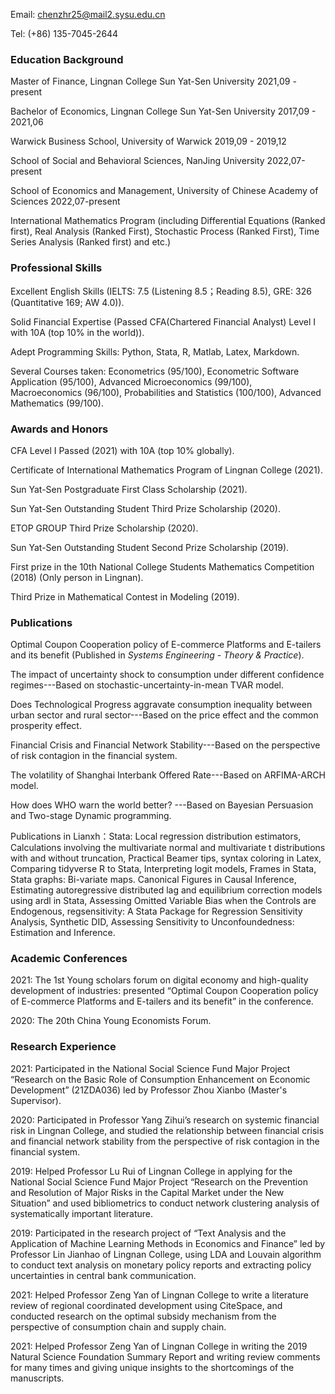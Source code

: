 Email: chenzhr25@mail2.sysu.edu.cn  

Tel: (+86) 135-7045-2644 

### Education Background
Master of Finance, Lingnan College Sun Yat-Sen University       2021,09 - present

Bachelor of Economics, Lingnan College Sun Yat-Sen University   2017,09 - 2021,06

Warwick Business School, University of Warwick                2019,09 - 2019,12

School of Social and Behavioral Sciences, NanJing University       2022,07-present

School of Economics and Management, University of Chinese Academy of Sciences   2022,07-present

International Mathematics Program (including Differential Equations (Ranked first), Real Analysis (Ranked First), Stochastic Process (Ranked First), Time Series Analysis (Ranked first) and etc.)

### Professional Skills

Excellent English Skills (IELTS: 7.5 (Listening 8.5；Reading 8.5), GRE: 326 (Quantitative 169; AW 4.0)).

Solid Financial Expertise (Passed CFA(Chartered Financial Analyst) Level I with 10A (top 10% in the world)).

Adept Programming Skills: Python, Stata, R, Matlab, Latex, Markdown.

Several Courses taken: Econometrics (95/100), Econometric Software Application (95/100), Advanced Microeconomics (99/100), Macroeconomics (96/100), Probabilities and Statistics (100/100), Advanced Mathematics (99/100).

### Awards and Honors

CFA Level I Passed (2021) with 10A (top 10% globally).

Certificate of International Mathematics Program of Lingnan College (2021).

Sun Yat-Sen Postgraduate First Class Scholarship (2021).

Sun Yat-Sen Outstanding Student Third Prize Scholarship (2020).

ETOP GROUP Third Prize Scholarship (2020).

Sun Yat-Sen Outstanding Student Second Prize Scholarship (2019).

First prize in the 10th National College Students Mathematics Competition (2018) (Only person in Lingnan).

Third Prize in Mathematical Contest in Modeling (2019).

### Publications

Optimal Coupon Cooperation policy of E-commerce Platforms and E-tailers and its benefit (Published in *Systems Engineering - Theory & Practice*).

The impact of uncertainty shock to consumption under different confidence regimes---Based on stochastic-uncertainty-in-mean TVAR model.

Does Technological Progress aggravate consumption inequality between urban sector and rural sector---Based on the price effect and the common prosperity effect.

Financial Crisis and Financial Network Stability---Based on the perspective of risk contagion in the financial system.

The volatility of Shanghai Interbank Offered Rate---Based on ARFIMA-ARCH model.

How does WHO warn the world better? ---Based on Bayesian Persuasion and Two-stage Dynamic programming.

Publications in Lianxh：Stata: Local regression distribution estimators, Calculations involving the multivariate normal and multivariate t distributions with and without truncation, Practical Beamer tips, syntax coloring in Latex, Comparing tidyverse R to Stata, Interpreting logit models, Frames in Stata, Stata graphs: Bi-variate maps. Canonical Figures in Causal Inference, Estimating autoregressive distributed lag and equilibrium correction models using ardl in Stata, Assessing Omitted Variable Bias when the Controls are Endogenous, regsensitivity: A Stata Package for Regression Sensitivity Analysis, Synthetic DID, Assessing Sensitivity to Unconfoundedness: Estimation and Inference.

### Academic Conferences

2021: The 1st Young scholars forum on digital economy and high-quality development of industries: presented “Optimal Coupon Cooperation policy of E-commerce Platforms and E-tailers and its benefit” in the conference. 

2020: The 20th China Young Economists Forum.

### Research Experience

2021: Participated in the National Social Science Fund Major Project “Research on the Basic Role of Consumption Enhancement on Economic Development” (21ZDA036) led by Professor Zhou Xianbo (Master's Supervisor).

2020: Participated in Professor Yang Zihui’s research on systemic financial risk in Lingnan College, and studied the relationship between financial crisis and financial network stability from the perspective of risk contagion in the financial system.

2019: Helped Professor Lu Rui of Lingnan College in applying for the National Social Science Fund Major Project “Research on the Prevention and Resolution of Major Risks in the Capital Market under the New Situation” and used bibliometrics to conduct network clustering analysis of systematically important literature. 

2019: Participated in the research project of “Text Analysis and the Application of Machine Learning Methods in Economics and Finance” led by Professor Lin Jianhao of Lingnan College, using LDA and Louvain algorithm to conduct text analysis on monetary policy reports and extracting policy uncertainties in central bank communication.

2021: Helped Professor Zeng Yan of Lingnan College to write a literature review of regional coordinated development using CiteSpace, and conducted research on the optimal subsidy mechanism from the perspective of consumption chain and supply chain.

2021: Helped Professor Zeng Yan of Lingnan College in writing the 2019 Natural Science Foundation Summary Report and writing review comments for many times and giving unique insights to the shortcomings of the manuscripts.

